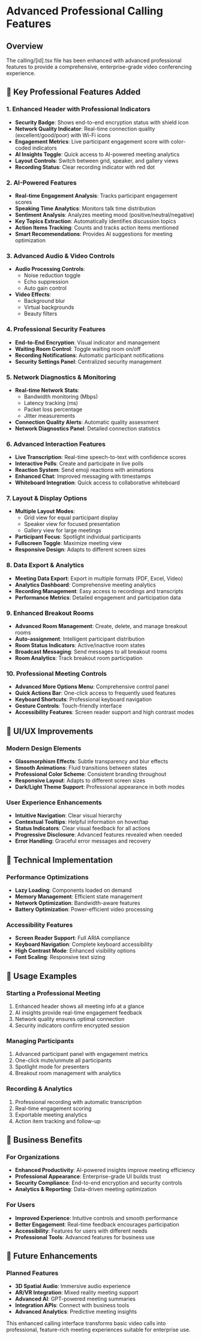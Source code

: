 # Advanced Professional Calling Features

## Overview
The calling/[id].tsx file has been enhanced with advanced professional features to provide a comprehensive, enterprise-grade video conferencing experience.

## 🎯 Key Professional Features Added

### 1. **Enhanced Header with Professional Indicators**
- **Security Badge**: Shows end-to-end encryption status with shield icon
- **Network Quality Indicator**: Real-time connection quality (excellent/good/poor) with Wi-Fi icons
- **Engagement Metrics**: Live participant engagement score with color-coded indicators
- **AI Insights Toggle**: Quick access to AI-powered meeting analytics
- **Layout Controls**: Switch between grid, speaker, and gallery views
- **Recording Status**: Clear recording indicator with red dot

### 2. **AI-Powered Features**
- **Real-time Engagement Analysis**: Tracks participant engagement scores
- **Speaking Time Analytics**: Monitors talk time distribution
- **Sentiment Analysis**: Analyzes meeting mood (positive/neutral/negative)
- **Key Topics Extraction**: Automatically identifies discussion topics
- **Action Items Tracking**: Counts and tracks action items mentioned
- **Smart Recommendations**: Provides AI suggestions for meeting optimization

### 3. **Advanced Audio & Video Controls**
- **Audio Processing Controls**:
  - Noise reduction toggle
  - Echo suppression
  - Auto gain control
- **Video Effects**:
  - Background blur
  - Virtual backgrounds
  - Beauty filters

### 4. **Professional Security Features**
- **End-to-End Encryption**: Visual indicator and management
- **Waiting Room Control**: Toggle waiting room on/off
- **Recording Notifications**: Automatic participant notifications
- **Security Settings Panel**: Centralized security management

### 5. **Network Diagnostics & Monitoring**
- **Real-time Network Stats**:
  - Bandwidth monitoring (Mbps)
  - Latency tracking (ms)
  - Packet loss percentage
  - Jitter measurements
- **Connection Quality Alerts**: Automatic quality assessment
- **Network Diagnostics Panel**: Detailed connection statistics

### 6. **Advanced Interaction Features**
- **Live Transcription**: Real-time speech-to-text with confidence scores
- **Interactive Polls**: Create and participate in live polls
- **Reaction System**: Send emoji reactions with animations
- **Enhanced Chat**: Improved messaging with timestamps
- **Whiteboard Integration**: Quick access to collaborative whiteboard

### 7. **Layout & Display Options**
- **Multiple Layout Modes**:
  - Grid view for equal participant display
  - Speaker view for focused presentation
  - Gallery view for large meetings
- **Participant Focus**: Spotlight individual participants
- **Fullscreen Toggle**: Maximize meeting view
- **Responsive Design**: Adapts to different screen sizes

### 8. **Data Export & Analytics**
- **Meeting Data Export**: Export in multiple formats (PDF, Excel, Video)
- **Analytics Dashboard**: Comprehensive meeting analytics
- **Recording Management**: Easy access to recordings and transcripts
- **Performance Metrics**: Detailed engagement and participation data

### 9. **Enhanced Breakout Rooms**
- **Advanced Room Management**: Create, delete, and manage breakout rooms
- **Auto-assignment**: Intelligent participant distribution
- **Room Status Indicators**: Active/inactive room states
- **Broadcast Messaging**: Send messages to all breakout rooms
- **Room Analytics**: Track breakout room participation

### 10. **Professional Meeting Controls**
- **Advanced More Options Menu**: Comprehensive control panel
- **Quick Actions Bar**: One-click access to frequently used features
- **Keyboard Shortcuts**: Professional keyboard navigation
- **Gesture Controls**: Touch-friendly interface
- **Accessibility Features**: Screen reader support and high contrast modes

## 🎨 UI/UX Improvements

### Modern Design Elements
- **Glassmorphism Effects**: Subtle transparency and blur effects
- **Smooth Animations**: Fluid transitions between states
- **Professional Color Scheme**: Consistent branding throughout
- **Responsive Layout**: Adapts to different screen sizes
- **Dark/Light Theme Support**: Professional appearance in both modes

### User Experience Enhancements
- **Intuitive Navigation**: Clear visual hierarchy
- **Contextual Tooltips**: Helpful information on hover/tap
- **Status Indicators**: Clear visual feedback for all actions
- **Progressive Disclosure**: Advanced features revealed when needed
- **Error Handling**: Graceful error messages and recovery

## 🔧 Technical Implementation

### Performance Optimizations
- **Lazy Loading**: Components loaded on demand
- **Memory Management**: Efficient state management
- **Network Optimization**: Bandwidth-aware features
- **Battery Optimization**: Power-efficient video processing

### Accessibility Features
- **Screen Reader Support**: Full ARIA compliance
- **Keyboard Navigation**: Complete keyboard accessibility
- **High Contrast Mode**: Enhanced visibility options
- **Font Scaling**: Responsive text sizing

## 🚀 Usage Examples

### Starting a Professional Meeting
1. Enhanced header shows all meeting info at a glance
2. AI insights provide real-time engagement feedback
3. Network quality ensures optimal connection
4. Security indicators confirm encrypted session

### Managing Participants
1. Advanced participant panel with engagement metrics
2. One-click mute/unmute all participants
3. Spotlight mode for presenters
4. Breakout room management with analytics

### Recording & Analytics
1. Professional recording with automatic transcription
2. Real-time engagement scoring
3. Exportable meeting analytics
4. Action item tracking and follow-up

## 🎯 Business Benefits

### For Organizations
- **Enhanced Productivity**: AI-powered insights improve meeting efficiency
- **Professional Appearance**: Enterprise-grade UI builds trust
- **Security Compliance**: End-to-end encryption and security controls
- **Analytics & Reporting**: Data-driven meeting optimization

### For Users
- **Improved Experience**: Intuitive controls and smooth performance
- **Better Engagement**: Real-time feedback encourages participation
- **Accessibility**: Features for users with different needs
- **Professional Tools**: Advanced features for business use

## 🔮 Future Enhancements

### Planned Features
- **3D Spatial Audio**: Immersive audio experience
- **AR/VR Integration**: Mixed reality meeting support
- **Advanced AI**: GPT-powered meeting summaries
- **Integration APIs**: Connect with business tools
- **Advanced Analytics**: Predictive meeting insights

This enhanced calling interface transforms basic video calls into professional, feature-rich meeting experiences suitable for enterprise use.

